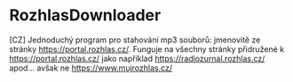 # RozhlasDownloader
[CZ]
Jednoduchý program pro stahování mp3 souborů: jmenovitě ze stránky https://portal.rozhlas.cz/. Funguje na všechny stránky přidružené k https://portal.rozhlas.cz/
jako například https://radiozurnal.rozhlas.cz/ apod... avšak ne https://www.mujrozhlas.cz/
